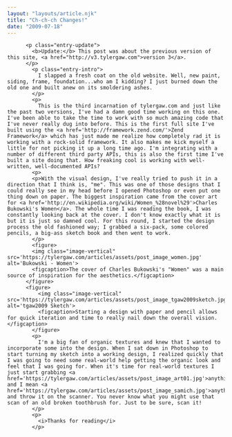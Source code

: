 ```yaml
---
layout: "layouts/article.njk"
title: "Ch-ch-ch Changes!"
date: "2009-07-18"
---
```


          <p class="entry-update">
            <b>Update:</b> This post was about the previous version of this site, <a href="http://v3.tylergaw.com">version 3</a>.
          </p>
        	<p class="entry-intro">
        	  I slapped a fresh coat on the old website. Well, new paint, siding, frame, foundation...who am I kidding? I just burned down the old one and built anew on its smoldering ashes.
        	</p>
        	<p>
        	  This is the third incarnation of tylergaw.com and just like the past two versions, I've had a damn good time working on this one. I've been able to take the time to work with so much amazing code that I've never really dug into before. This is the first full site I've built using the <a href='http://framework.zend.com/'>Zend Framework</a> which has just made me realize how completely rad it is working with a rock-solid framework. It also makes me kick myself a little for not picking it up a long time ago. I'm integrating with a number of different third party APIs, this is also the first time I've built a site doing that. How freaking cool is working with well-written, well-documented APIs?
        	<p>
        	<p>With the visual design, I've really tried to push it in a direction that I think is, "me". This was one of those designs that I could really see in my head before I opened Photoshop or even put one thing down on paper. The biggest inspiration came from the cover art for <a href='http://en.wikipedia.org/wiki/Women_%28novel%29'>Charles Bukowski's Women</a>. The whole time I was reading the book, I was constantly looking back at the cover. I don't know exactly what it is but it is just so damned cool. For this round, I started the design process the old fashioned way; I grabbed a six-pack, some colored pencils, a big-ass sketch book and then went to work.
        	</p>
        	<figure>
            <img class="image-vertical" src='https://tylergaw.com/articles/assets/post_image_women.jpg' alt='Bukowski - Women'>
            <figcaption>The cover of Charles Bukowski's "Women" was a main source of inspiration for the aesthetics.</figcaption>
          </figure>
          <figure>
              <img class="image-vertical" src='https://tylergaw.com/articles/assets/post_image_tgaw2009sketch.jpg' alt='tgaw2009 Sketch'>
              <figcaption>Starting a design with paper and pencil allows for quick iteration and time to really nail down the overall vision.</figcaption>
            </figure>
            <p>
              I'm a big fan of organic textures and knew that I wanted to incorporate some into the design. When I sat down in Photoshop to start turning my sketch into a working design, I realized quickly that I was going to need some real-world help getting the organic look and feel that I was going for. When it's time for real-world textures I just start grabbing <a href='https://tylergaw.com/articles/assets/post_image_art01.jpg'>anything</a>, and I mean <a href='https://tylergaw.com/articles/assets/post_image_samich.jpg'>anything</a>, and throw it on the scanner. You never know what you might use that scan of an old broken toothbrush for. Just to be sure, scan it!
            </p>
            <p>
              <i>Thanks for reading</i>
            </p>
